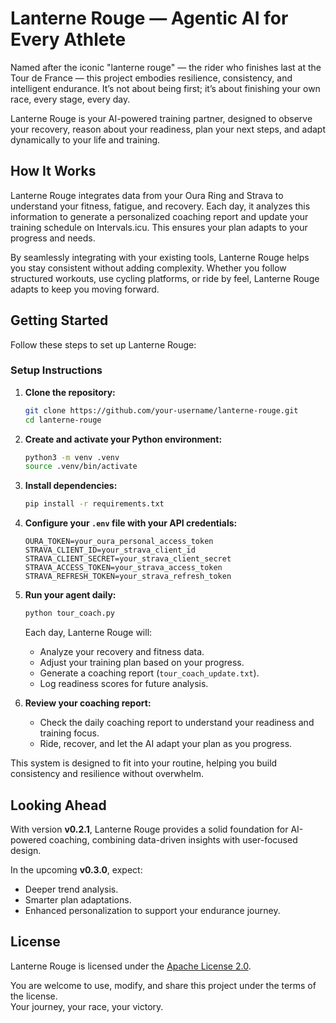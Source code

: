 # Lanterne Rouge — Agentic AI for Every Athlete

Named after the iconic "lanterne rouge" — the rider who finishes last at the Tour de France — this project embodies resilience, consistency, and intelligent endurance. It’s not about being first; it’s about finishing your own race, every stage, every day.

Lanterne Rouge is your AI-powered training partner, designed to observe your recovery, reason about your readiness, plan your next steps, and adapt dynamically to your life and training.

## How It Works

Lanterne Rouge integrates data from your Oura Ring and Strava to understand your fitness, fatigue, and recovery. Each day, it analyzes this information to generate a personalized coaching report and update your training schedule on Intervals.icu. This ensures your plan adapts to your progress and needs.

By seamlessly integrating with your existing tools, Lanterne Rouge helps you stay consistent without adding complexity. Whether you follow structured workouts, use cycling platforms, or ride by feel, Lanterne Rouge adapts to keep you moving forward.

## Getting Started

Follow these steps to set up Lanterne Rouge:

### Setup Instructions

1. **Clone the repository:**

   ```bash
   git clone https://github.com/your-username/lanterne-rouge.git
   cd lanterne-rouge
   ```

2. **Create and activate your Python environment:**

   ```bash
   python3 -m venv .venv
   source .venv/bin/activate
   ```

3. **Install dependencies:**

   ```bash
   pip install -r requirements.txt
   ```

4. **Configure your `.env` file with your API credentials:**

   ```env
   OURA_TOKEN=your_oura_personal_access_token
   STRAVA_CLIENT_ID=your_strava_client_id
   STRAVA_CLIENT_SECRET=your_strava_client_secret
   STRAVA_ACCESS_TOKEN=your_strava_access_token
   STRAVA_REFRESH_TOKEN=your_strava_refresh_token
   ```

5. **Run your agent daily:**

   ```bash
   python tour_coach.py
   ```

   Each day, Lanterne Rouge will:
   - Analyze your recovery and fitness data.
   - Adjust your training plan based on your progress.
   - Generate a coaching report (`tour_coach_update.txt`).
   - Log readiness scores for future analysis.

6. **Review your coaching report:**
   - Check the daily coaching report to understand your readiness and training focus.
   - Ride, recover, and let the AI adapt your plan as you progress.

This system is designed to fit into your routine, helping you build consistency and resilience without overwhelm.


## Looking Ahead

With version **v0.2.1**, Lanterne Rouge provides a solid foundation for AI-powered coaching, combining data-driven insights with user-focused design.

In the upcoming **v0.3.0**, expect:
- Deeper trend analysis.
- Smarter plan adaptations.
- Enhanced personalization to support your endurance journey.

## License

Lanterne Rouge is licensed under the [Apache License 2.0](LICENSE).

You are welcome to use, modify, and share this project under the terms of the license.  
Your journey, your race, your victory.
